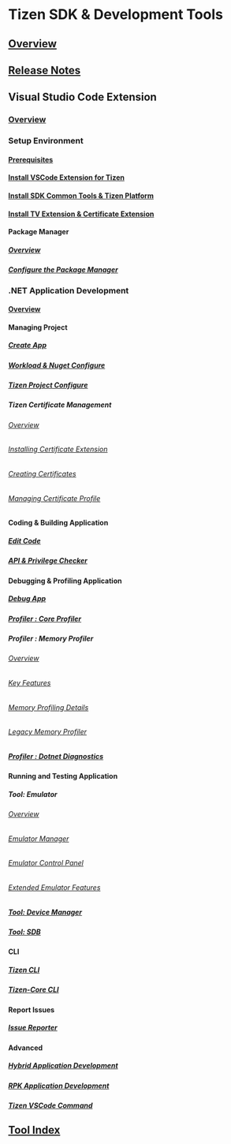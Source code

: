 # Tizen SDK & Development Tools
## [Overview](/application/tizen-studio/common-tools/overview.md)
## [Release Notes](/application/tizen-studio/release-notes/6-0-release-notes.md)

## Visual Studio Code Extension
### [Overview](/application/vscode-ext/overview.md)

### Setup Environment
#### [Prerequisites](/application/vscode-ext/index.md)
#### [Install VSCode Extension for Tizen](/application/vscode-ext/Tizen/dotnet.md)
#### [Install SDK Common Tools & Tizen Platform](/application/vscode-ext/tools/welcome-page.md)
#### [Install TV Extension & Certificate Extension](/application/vscode-ext/tv-certificate-extension.md)
#### Package Manager
##### [Overview](/application/tizen-studio/common-tools/package-manager.md)
##### [Configure the Package Manager](/application/tizen-studio/common-tools/pkgmgr-advanced-configuration.md)


### .NET Application Development
#### [Overview](/application/vscode-ext/getting-started/dotnet-development-activity-tools.md)

#### Managing Project
##### [Create App](/application/vscode-ext/getting-started/creating-dotnet-application-projects.md)
##### [Workload & Nuget Configure](/application/vscode-ext/getting-started/configuring-app-workload-nuget.md)
##### [Tizen Project Configure](/application/vscode-ext/getting-started/configuring-tizen-project.md)
##### Tizen Certificate Management
###### [Overview](/application/dotnet/get-started/certificates/index.md)
###### [Installing Certificate Extension](/application/dotnet/get-started/certificates/installing-the-extension.md)
###### [Creating Certificates](/application/dotnet/get-started/certificates/creating-certificates.md)
###### [Managing Certificate Profile](/application/dotnet/get-started/certificates/managing-certificate-profile.md)
<!--##### [VD Application Signing](/xxxxxxx.md) -->

<!-- ##### Configure App : (we don't have a tool to configure .NET application such like manifest editor) -->

#### Coding & Building Application
##### [Edit Code](/application/vscode-ext/getting-started/write-code.md)
##### [API & Privilege Checker](/application/vscode-ext/tools/api-privilege-checker.md)

#### Debugging & Profiling Application 
##### [Debug App](/application/vscode-ext/getting-started/debug-app-dotnet.md)
##### [Profiler : Core Profiler](/application/vscode-ext/tools/core-profiler.md)
##### Profiler : Memory Profiler
###### [Overview](/application/vscode-ext/tools/memory-profiler-9.0/index.md)
###### [Key Features](/application/vscode-ext/tools/memory-profiler-9.0/key-features.md)
###### [Memory Profiling Details](/application/vscode-ext/tools/memory-profiler-9.0/getting-started.md)
###### [Legacy Memory Profiler](/application/vscode-ext/tools/memory-profiler.md)
##### [Profiler : Dotnet Diagnostics](/application/vscode-ext/tools/diagnostics.md)

#### Running and Testing Application
##### Tool: Emulator
###### [Overview](/application/tizen-studio/common-tools/emulator.md)
###### [Emulator Manager](/application/tizen-studio/common-tools/emulator-manager.md)
###### [Emulator Control Panel](/application/tizen-studio/common-tools/emulator-control-panel.md)
###### [Extended Emulator Features](/application/tizen-studio/common-tools/emulator-features.md)
##### [Tool: Device Manager](/application/tizen-studio/common-tools/device-manager.md)
##### [Tool: SDB](/application/tizen-studio/common-tools/smart-development-bridge.md)
<!--###### [TV Simulator](/xxxxxxx.md) -->
<!--###### [TV Real Target Connection](/xxxxxxx.md) -->

#### CLI
##### [Tizen CLI](/application/tizen-studio/common-tools/command-line-interface.md)
##### [Tizen-Core CLI](/application/tizen-studio/tizen-core/tizen-core-cli.md)

#### Report Issues
##### [Issue Reporter](/application/vscode-ext/tools/issue-reporter.md)

#### Advanced
##### [Hybrid Application Development](/application/vscode-ext/Tizen/hybrid.md)
##### [RPK Application Development](/application/vscode-ext/Tizen/rpk.md)
##### [Tizen VSCode Command](/application/vscode-ext/Tizen/command.md)

## [Tool Index](/application/sdktool_index.md)